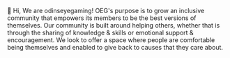 👋 Hi, We are odinseyegaming! OEG's purpose is to grow an inclusive community that empowers its members to be the best versions of themselves. Our community is built around helping others, whether that is through the sharing of knowledge & skills or emotional support & encouragement. We look to offer a space where people are comfortable being themselves and enabled to give back to causes that they care about.

<!---
odinseyegaming/odinseyegaming is a ✨ special ✨ repository because its `README.md` (this file) appears on your GitHub profile.
You can click the Preview link to take a look at your changes.
--->
